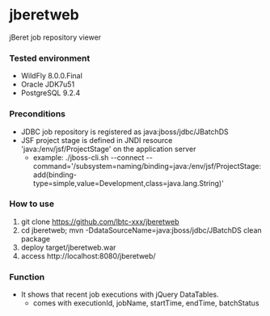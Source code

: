 jberetweb
=========

jBeret job repository viewer

### Tested environment

- WildFly 8.0.0.Final
- Oracle JDK7u51
- PostgreSQL 9.2.4

### Preconditions

- JDBC job repository is registered as java:jboss/jdbc/JBatchDS
- JSF project stage is defined in JNDI resource 'java:/env/jsf/ProjectStage' on the application server
    - example: ./jboss-cli.sh --connect --command='/subsystem=naming/binding=java\:\/env\/jsf\/ProjectStage:add(binding-type=simple,value=Development,class=java.lang.String)'

### How to use

1. git clone https://github.com/lbtc-xxx/jberetweb
2. cd jberetweb; mvn -DdataSourceName=java:jboss/jdbc/JBatchDS clean package
3. deploy target/jberetweb.war
4. access http://localhost:8080/jberetweb/

### Function

- It shows that recent job executions with jQuery DataTables.
    - comes with executionId, jobName, startTime, endTime, batchStatus
